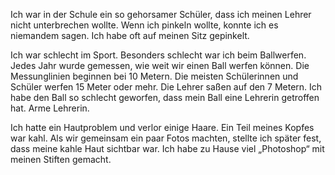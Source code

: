Ich war in der Schule ein so gehorsamer Schüler, dass ich meinen Lehrer nicht unterbrechen wollte. Wenn ich pinkeln wollte, konnte ich es niemandem sagen. Ich habe oft auf meinen Sitz gepinkelt.

Ich war schlecht im Sport. Besonders schlecht war ich beim Ballwerfen. Jedes Jahr wurde gemessen, wie weit wir einen Ball werfen können. Die Messunglinien beginnen bei 10 Metern. Die meisten Schülerinnen und Schüler werfen 15 Meter oder mehr. Die Lehrer saßen auf den 7 Metern. Ich habe den Ball so schlecht geworfen, dass mein Ball eine Lehrerin getroffen hat. Arme Lehrerin.

Ich hatte ein Hautproblem und verlor einige Haare. Ein Teil meines Kopfes war kahl. Als wir gemeinsam ein paar Fotos machten, stellte ich später fest, dass meine kahle Haut sichtbar war. Ich habe zu Hause viel „Photoshop“ mit meinen Stiften gemacht.
